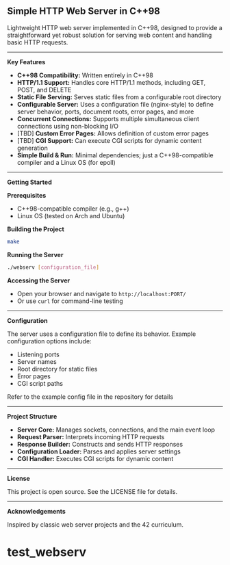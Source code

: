 ## Simple HTTP Web Server in C++98

Lightweight HTTP web server implemented in C++98, designed to provide a straightforward yet robust solution for serving web content and handling basic HTTP requests.

---

**Key Features**

- **C++98 Compatibility:** Written entirely in C++98
- **HTTP/1.1 Support:** Handles core HTTP/1.1 methods, including GET, POST, and DELETE
- **Static File Serving:** Serves static files from a configurable root directory
- **Configurable Server:** Uses a configuration file (nginx-style) to define server behavior, ports, document roots, error pages, and more
- **Concurrent Connections:** Supports multiple simultaneous client connections using non-blocking I/O
- [TBD] **Custom Error Pages:** Allows definition of custom error pages
- [TBD] **CGI Support:** Can execute CGI scripts for dynamic content generation
- **Simple Build & Run:** Minimal dependencies; just a C++98-compatible compiler and a Linux OS (for epoll)

---

**Getting Started**

**Prerequisites**
- C++98-compatible compiler (e.g., g++)
- Linux OS (tested on Arch and Ubuntu)

**Building the Project**
```sh
make
```

**Running the Server**
```sh
./webserv [configuration_file]
```

**Accessing the Server**
- Open your browser and navigate to `http://localhost:PORT/`
- Or use `curl` for command-line testing

---

**Configuration**

The server uses a configuration file to define its behavior. Example configuration options include:

- Listening ports
- Server names
- Root directory for static files
- Error pages
- CGI script paths

Refer to the example config file in the repository for details

---

**Project Structure**

- **Server Core:** Manages sockets, connections, and the main event loop
- **Request Parser:** Interprets incoming HTTP requests
- **Response Builder:** Constructs and sends HTTP responses
- **Configuration Loader:** Parses and applies server settings
- **CGI Handler:** Executes CGI scripts for dynamic content

---

**License**

This project is open source. See the LICENSE file for details.

---

**Acknowledgements**

Inspired by classic web server projects and the 42 curriculum.
# test_webserv
